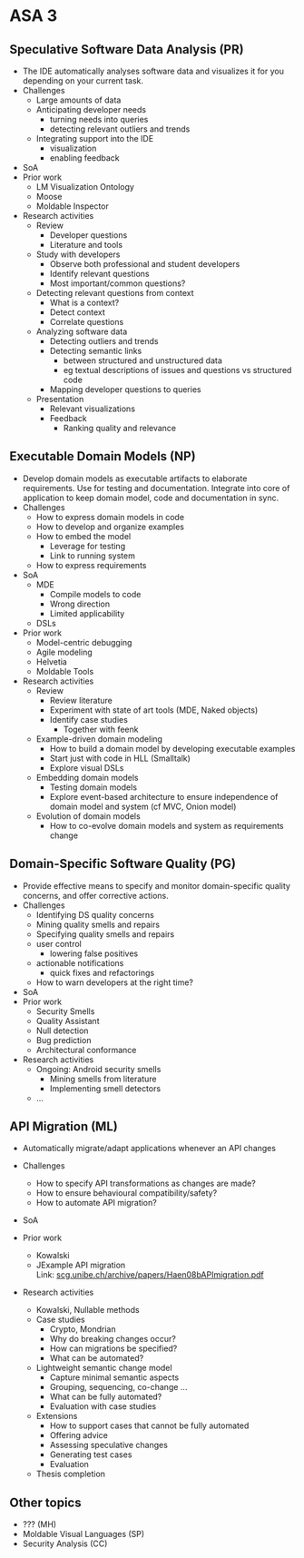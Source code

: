 # ASA 3  
  
## Speculative Software Data Analysis (PR)  
  
* The IDE automatically analyses software data and visualizes it for you depending on your current task.  
* Challenges  
    * Large amounts of data  
    * Anticipating developer needs  
        * turning needs into queries  
        * detecting relevant outliers and trends  
    * Integrating support into the IDE  
        * visualization  
        * enabling feedback  
* SoA  
* Prior work  
    * LM Visualization Ontology  
    * Moose  
    * Moldable Inspector  
* Research activities  
    * Review  
        * Developer questions  
        * Literature and tools  
    * Study with developers  
        * Observe both professional and student developers  
        * Identify relevant questions  
        * Most important/common questions?  
    * Detecting relevant questions from context  
        * What is a context?  
        * Detect context  
        * Correlate questions  
    * Analyzing software data  
        * Detecting outliers and trends  
        * Detecting semantic links  
            * between structured and unstructured data  
            * eg textual descriptions of issues and questions vs structured code  
        * Mapping developer questions to queries  
    * Presentation  
        * Relevant visualizations  
        * Feedback  
            * Ranking quality and relevance  
  
## Executable Domain Models (NP)  
  
* Develop domain models as executable artifacts to elaborate requirements. Use for testing and documentation. Integrate into core of application to keep domain model, code and documentation in sync.  
* Challenges  
    * How to express domain models in code  
    * How to develop and organize examples  
    * How to embed the model  
        * Leverage for testing  
        * Link to running system  
    * How to express requirements  
* SoA  
    * MDE  
        * Compile models to code  
        * Wrong direction  
        * Limited applicability  
    * DSLs  
* Prior work  
    * Model-centric debugging  
    * Agile modeling  
    * Helvetia  
    * Moldable Tools  
* Research activities  
    * Review  
        * Review literature  
        * Experiment with state of art tools (MDE, Naked objects)  
        * Identify case studies  
            * Together with feenk  
    * Example-driven domain modeling  
        * How to build a domain model by developing executable examples  
        * Start just with code in HLL (Smalltalk)  
        * Explore visual DSLs  
    * Embedding domain models  
        * Testing domain models  
        * Explore event-based architecture to ensure independence of domain model and system (cf MVC, Onion model)  
    * Evolution of domain models  
        * How to co-evolve domain models and system as requirements change  
  
## Domain-Specific Software Quality (PG)  
  
* Provide effective means to specify and monitor domain-specific quality concerns, and offer corrective actions.  
* Challenges  
    * Identifying DS quality concerns  
    * Mining quality smells and repairs  
    * Specifying quality smells and repairs  
    * user control  
        * lowering false positives  
    * actionable notifications  
        * quick fixes and refactorings  
    * How to warn developers at the right time?  
* SoA  
* Prior work  
    * Security Smells  
    * Quality Assistant  
    * Null detection  
    * Bug prediction  
    * Architectural conformance  
* Research activities  
    * Ongoing: Android security smells  
        * Mining smells from literature  
        * Implementing smell detectors  
    * …  
  
## API Migration (ML)  
  
* Automatically migrate/adapt applications whenever an API changes  
* Challenges  
    * How to specify API transformations as changes are made?  
    * How to ensure behavioural compatibility/safety?  
    * How to automate API migration?  
* SoA  
* Prior work  
    * Kowalski  
    * JExample API migration  
        Link: [scg.unibe.ch/archive/papers/Haen08bAPImigration.pdf][1]  
  
* Research activities  
    * Kowalski, Nullable methods  
    * Case studies  
        * Crypto, Mondrian  
        * Why do breaking changes occur?  
        * How can migrations be specified?  
        * What can be automated?  
    * Lightweight semantic change model  
        * Capture minimal semantic aspects  
        * Grouping, sequencing, co-change ...  
        * What can be fully automated?  
        * Evaluation with case studies  
    * Extensions  
        * How to support cases that cannot be fully automated  
        * Offering advice  
        * Assessing speculative changes  
        * Generating test cases  
        * Evaluation  
    * Thesis completion  
  
## Other topics  
  
* ??? (MH)  
* Moldable Visual Languages (SP)  
* Security Analysis (CC)  
  
[1]: http://scg.unibe.ch/archive/papers/Haen08bAPImigration.pdf  
